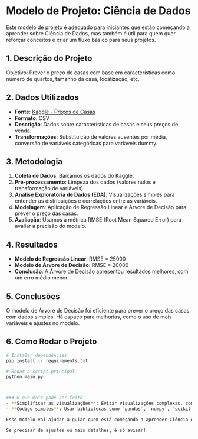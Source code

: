 # Modelo de Projeto: Ciência de Dados

Este modelo de projeto é adequado para iniciantes que estão começando a aprender sobre Ciência de Dados, mas também é útil para quem quer reforçar conceitos e criar um fluxo básico para seus projetos.

## 1. Descrição do Projeto

Objetivo: Prever o preço de casas com base em características como número de quartos, tamanho da casa, localização, etc.

## 2. Dados Utilizados

- **Fonte**: [Kaggle - Preços de Casas](https://www.kaggle.com/)
- **Formato**: CSV
- **Descrição**: Dados sobre características de casas e seus preços de venda.
- **Transformações**: Substituição de valores ausentes por média, conversão de variáveis categóricas para variáveis dummy.

## 3. Metodologia

1. **Coleta de Dados**: Baixamos os dados do Kaggle.
2. **Pré-processamento**: Limpeza dos dados (valores nulos e transformação de variáveis).
3. **Análise Exploratória de Dados (EDA)**: Visualizações simples para entender as distribuições e correlações entre as variáveis.
4. **Modelagem**: Aplicação de Regressão Linear e Árvore de Decisão para prever o preço das casas.
5. **Avaliação**: Usamos a métrica RMSE (Root Mean Squared Error) para avaliar a precisão do modelo.

## 4. Resultados

- **Modelo de Regressão Linear**: RMSE = 25000
- **Modelo de Árvore de Decisão**: RMSE = 20000
- **Conclusão**: A Árvore de Decisão apresentou resultados melhores, com um erro médio menor.

## 5. Conclusões

O modelo de Árvore de Decisão foi eficiente para prever o preço das casas com dados simples. Há espaço para melhorias, como o uso de mais variáveis e ajustes no modelo.

## 6. Como Rodar o Projeto

```bash
# Instalar dependências
pip install -r requirements.txt

# Rodar o script principal
python main.py



### O que mais pode ser feito:
- **Simplificar as visualizações**: Evitar visualizações complexas, como gráficos interativos, e focar em gráficos mais simples que podem ser feitos com `Matplotlib` ou `Seaborn`.
- **Código simples**: Usar bibliotecas como `pandas`, `numpy`, `scikit-learn`, `matplotlib`, e `seaborn`, que são comuns em projetos iniciais de Ciência de Dados.

Esse modelo vai ajudar a guiar quem está começando a aprender Ciência de Dados, fornecendo uma estrutura clara para trabalhar com dados, criar modelos e avaliar os resultados, enquanto ainda mantém a possibilidade de expandir para projetos mais avançados.

Se precisar de ajustes ou mais detalhes, é só avisar!
